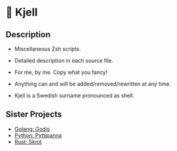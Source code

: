 # 🧔 Kjell

## Description

- Miscellaneous Zsh scripts.

- Detailed description in each source file.

- For me, by me. Copy what you fancy!

- Anything can and will be added/removed/rewritten at any time.

- Kjell is a Swedish surname pronounced as shell.

## Sister Projects

- [Golang: Godis](https://github.com/ggustafsson/godis)
- [Python: Pyttipanna](https://github.com/ggustafsson/Pyttipanna)
- [Rust: Skrot](https://github.com/ggustafsson/Skrot)
